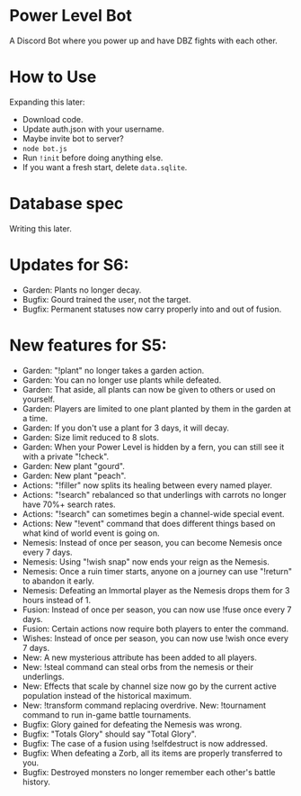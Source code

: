 # Power Level Bot
A Discord Bot where you power up and have DBZ fights with each other.

# How to Use
Expanding this later:
- Download code.
- Update auth.json with your username.
- Maybe invite bot to server?
- `node bot.js`
- Run `!init` before doing anything else.
- If you want a fresh start, delete `data.sqlite`.

# Database spec
Writing this later.

# Updates for S6:
- Garden: Plants no longer decay.
- Bugfix: Gourd trained the user, not the target.
- Bugfix: Permanent statuses now carry properly into and out of fusion.

# New features for S5:
- Garden: "!plant" no longer takes a garden action.
- Garden: You can no longer use plants while defeated.
- Garden: That aside, all plants can now be given to others or used on yourself.
- Garden: Players are limited to one plant planted by them in the garden at a time.
- Garden: If you don't use a plant for 3 days, it will decay.
- Garden: Size limit reduced to 8 slots.
- Garden: When your Power Level is hidden by a fern, you can still see it with a private "!check".
- Garden: New plant "gourd".
- Garden: New plant "peach".
- Actions: "!filler" now splits its healing between every named player.
- Actions: "!search" rebalanced so that underlings with carrots no longer have 70%+ search rates.
- Actions: "!search" can sometimes begin a channel-wide special event.
- Actions: New "!event" command that does different things based on what kind of world event is going on.
- Nemesis: Instead of once per season, you can become Nemesis once every 7 days.
- Nemesis: Using "!wish snap" now ends your reign as the Nemesis.
- Nemesis: Once a ruin timer starts, anyone on a journey can use "!return" to abandon it early.
- Nemesis: Defeating an Immortal player as the Nemesis drops them for 3 hours instead of 1.
- Fusion: Instead of once per season, you can now use !fuse once every 7 days.
- Fusion: Certain actions now require both players to enter the command.
- Wishes: Instead of once per season, you can now use !wish once every 7 days.
- New: A new mysterious attribute has been added to all players.
- New: !steal command can steal orbs from the nemesis or their underlings.
- New: Effects that scale by channel size now go by the current active population instead of the historical maximum.
- New: !transform command replacing overdrive.
New: !tournament command to run in-game battle tournaments.
- Bugfix: Glory gained for defeating the Nemesis was wrong.
- Bugfix: "Totals Glory" should say "Total Glory".
- Bugfix: The case of a fusion using !selfdestruct is now addressed.
- Bugfix: When defeating a Zorb, all its items are properly transferred to you.
- Bugfix: Destroyed monsters no longer remember each other's battle history.
